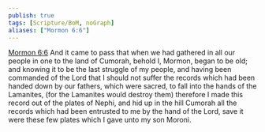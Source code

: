 ```yaml
---
publish: true
tags: [Scripture/BoM, noGraph]
aliases: ["Mormon 6:6"]
---
```

[Mormon 6:6](https://churchofjesuschrist.org/study/scriptures/bofm/morm/6?lang=eng&id=p6#p6) And it came to pass that when we had gathered in all our people in one to the land of Cumorah, behold I, Mormon, began to be old; and knowing it to be the last struggle of my people, and having been commanded of the Lord that I should not suffer the records which had been handed down by our fathers, which were sacred, to fall into the hands of the Lamanites, (for the Lamanites would destroy them) therefore I made this record out of the plates of Nephi, and hid up in the hill Cumorah all the records which had been entrusted to me by the hand of the Lord, save it were these few plates which I gave unto my son Moroni.
